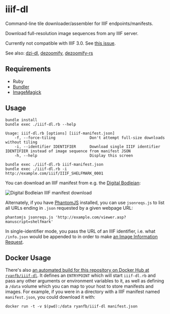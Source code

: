 # iiif-dl

Command-line tile downloader/assembler for IIIF endpoints/manifests.

Download full-resolution image sequences from any IIIF server.

Currently not compatible with IIIF 3.0. See [this issue](https://github.com/ryanfb/iiif-dl/issues/12).

See also: [dzi-dl](https://github.com/ryanfb/dzi-dl/), [dezoomify](https://github.com/lovasoa/dezoomify), [dezoomify-rs](https://github.com/lovasoa/dezoomify-rs)

## Requirements

 * Ruby
 * [Bundler](http://bundler.io/)
 * [ImageMagick](http://www.imagemagick.org/)
 
## Usage

    bundle install
    bundle exec ./iiif-dl.rb --help
    
    Usage: iiif-dl.rb [options] [iiif-manifest.json]
        -f, --force-tiling               Don't attempt full-size downloads without tiling
        -i, --identifier IDENTIFIER      Download single IIIF identifier IDENTIFIER instead of image sequence from manifest JSON
        -h, --help                       Display this screen
    
    bundle exec ./iiif-dl.rb iiif-manifest.json
    bundle exec ./iiif-dl.rb -i http://example.com/iiif/IIIF_SHELFMARK_0001

You can download an IIIF manifest from e.g. the [Digital Bodleian](http://digital.bodleian.ox.ac.uk/):

![Digital Bodleian IIIF manifest download](http://i.imgur.com/WQLemyw.png)

Alternately, if you have [PhantomJS](http://phantomjs.org/) installed, you can use `jsonreqs.js` to list all URLs ending in `.json` requested by a given webpage URL:

    phantomjs jsonreqs.js 'http://example.com/viewer.asp?manuscript=shelfmark'

In single-identifier mode, you pass the URL of an IIIF identifier, i.e. what `/info.json` would be appended to in order to make [an Image Information Request](https://iiif.io/api/image/2.1/#image-information-request).

## Docker Usage

There's also [an automated build for this repository on Docker Hub at `ryanfb/iiif-dl`](http://hub.docker.com/r/ryanfb/iiif-dl). It defines an `ENTRYPOINT` which will start `iiif-dl.rb` and pass any other arguments or environment variables to it, as well as defining a `/data` volume which you can map to your host to store manifests and images. For example, if you were in a directory with a IIIF manifest named `manifest.json`, you could download it with:

    docker run -t -v $(pwd):/data ryanfb/iiif-dl manifest.json
